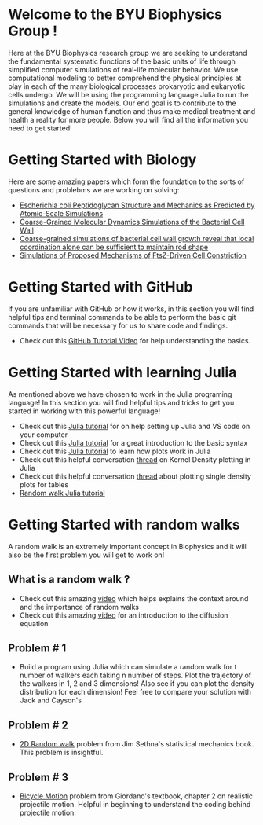 # Welcome to the BYU Biophysics Group !
Here at the BYU Biophysics research group we are seeking to understand the fundamental systematic functions of the basic units of life through simplified computer simulations of real-life molecular behavior. We use computational modeling to better comprehend the physical principles at play in each of the many biological processes prokaryotic and eukaryotic cells undergo. We will be using the programming language Julia to run the simulations and create the models. Our end goal is to contribute to the general knowledge of human function and thus make medical treatment and health a reality for more people. Below you will find all the information you need to get started! 

# Getting Started with Biology
Here are some amazing papers which form the foundation to the sorts of questions and problebms we are working on solving:  
* [Escherichia coli Peptidoglycan Structure and Mechanics as Predicted by Atomic-Scale Simulations](https://journals.plos.org/ploscompbiol/article?id=10.1371/journal.pcbi.1003475)
* [Coarse-Grained Molecular Dynamics Simulations of the Bacterial Cell Wall](https://www.researchgate.net/publication/304020343_Coarse-Grained_Molecular_Dynamics_Simulations_of_the_Bacterial_Cell_Wall)
* [Coarse-grained simulations of bacterial cell wall growth reveal that local coordination alone can be sufficient to maintain rod shape](https://www.pnas.org/content/112/28/E3689.long)
* [Simulations of Proposed Mechanisms of FtsZ-Driven Cell Constriction](https://journals.asm.org/doi/10.1128/JB.00576-20)



# Getting Started with GitHub
If you are unfamiliar with GitHub or how it works, in this section you will find helpful tips and terminal commands to be able to perform the basic git commands that will be necessary for us to share code and findings. 
* Check out this [GitHub Tutorial Video](https://www.youtube.com/watch?v=DVRQoVRzMIY&list=WL&index=20&t=513s) for help understanding the basics.

# Getting Started with learning Julia
As mentioned above we have chosen to work in the Julia programing language! In this section you will find helpful tips and tricks to get you started in working with this powerful language! 
* Check out this [Julia tutorial](https://syl1.gitbook.io/julia-language-a-concise-tutorial/) for on help setting up Julia and VS code on your computer
* Check out this [Julia tutorial](https://www.youtube.com/watch?v=sE67bP2PnOo) for a great introduction to the basic syntax 
* Check out this [Julia tutorial](https://docs.juliaplots.org/latest/tutorial/) to learn how plots work in Julia
* Check out this helpful conversation [thread](https://stackoverflow.com/questions/58087096/a-plot-describing-the-density-of-data-points-in-2d-space-in-julia) on Kernel Density plotting in Julia
* Check out this helpful conversation [thread](https://discourse.julialang.org/t/plotting-single-density-plot-for-table/51962) about plotting single density plots for tables
* [Random walk Julia tutorial](https://sje30.github.io/catam-julia/casestudies/randomwalks/randomwalksnotebook.html)

# Getting Started with random walks 
A random walk is an extremely important concept in Biophysics and it will also be the first problem you will get to work on! 
## What is a random walk ?
* Check out this amazing [video](https://www.youtube.com/watch?v=stgYW6M5o4k) which helps explains the context around and the importance of random walks 
* Check out this amazing [video](https://www.youtube.com/watch?v=a3V0BJLIo_c) for an introduction to the diffusion equation
## Problem # 1
* Build a program using Julia which can simulate a random walk for t number of walkers each taking n number of steps. Plot the trajectory of the walkers in 1, 2 and 3 dimensions! Also see if you can plot the density distribution for each dimension! Feel free to compare your solution with Jack and Cayson's

## Problem # 2

* [2D Random walk](resources/SethnaStatMech_2Dwalk.pdf) problem from Jim Sethna's statistical mechanics book. This problem is insightful.


## Problem # 3

* [Bicycle Motion](resources/Chapter_2_Giordano.pdf) problem from Giordano's textbook, chapter 2 on realistic projectile motion. Helpful in beginning to understand the coding behind projectile motion. 
